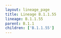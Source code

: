 ```yaml
---
layout: lineage_page
title: Lineage B.1.1.55
lineage: B.1.1.55
parent: B.1.1
children: ['B.1.1.55']
---
```

